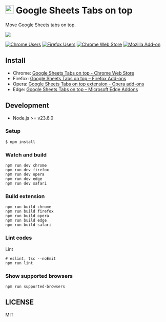 # <img src="app/images/icon-128.png" height=26> Google Sheets Tabs on top
Move Google Sheets tabs on top.

![](./promo/Screenshot_1280x800.png)


[![Chrome Users](https://img.shields.io/chrome-web-store/users/lbhlhhckfpdpafckdiklcbamkmogjdjc?logo=google-chrome&logoColor=white)](https://chrome.google.com/webstore/detail/google-sheets-tabs-on-top/lbhlhhckfpdpafckdiklcbamkmogjdjc)   [![Firefox Users](https://img.shields.io/amo/users/google-sheets-tabs-on-top?logo=firefox&color=blightcreen)](https://addons.mozilla.org/ja/firefox/addon/google-sheets-tabs-on-top/)   [![Chrome Web Store](https://img.shields.io/chrome-web-store/v/lbhlhhckfpdpafckdiklcbamkmogjdjc?logo=google-chrome&logoColor=white)](https://chrome.google.com/webstore/detail/google-sheets-tabs-on-top/lbhlhhckfpdpafckdiklcbamkmogjdjc)   [![Mozilla Add-on](https://img.shields.io/amo/v/google-sheets-tabs-on-top?logo=firefox)](https://addons.mozilla.org/ja/firefox/addon/google-sheets-tabs-on-top/)


## Install

- Chrome: [Google Sheets Tabs on top - Chrome Web Store](https://chrome.google.com/webstore/detail/sheets-tabs-on-top/lbhlhhckfpdpafckdiklcbamkmogjdjc)
- Firefox: [Google Sheets Tabs on top – Firefox Add-ons](https://addons.mozilla.org/firefox/addon/google-sheets-tabs-on-top/)
- Opera: [Google Sheets Tabs on top extension - Opera add-ons](https://addons.opera.com/extensions/details/google-sheets-tabs-on-top/)
- Edge: [Google Sheets Tabs on top – Microsoft Edge Addons](https://microsoftedge.microsoft.com/addons/detail/ecnahjcplfdahhoemcapljecnappncpm)

## Development
- Node.js >= v23.6.0

### Setup
```
$ npm install
```

### Watch and build
```
npm run dev chrome
npm run dev firefox
npm run dev opera
npm run dev edge
npm run dev safari
```

### Build extension
```
npm run build chrome
npm run build firefox
npm run build opera
npm run build edge
npm run build safari
```

### Lint codes
Lint
```
# eslint, tsc --noEmit
npm run lint
```

### Show supported browsers
```
npm run supported-browsers
```

## LICENSE
MIT
